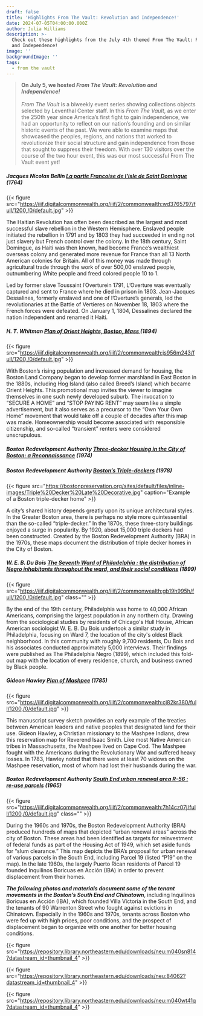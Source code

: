 ```yaml
---
draft: false
title: 'Highlights From The Vault: Revolution and Independence!'
date: 2024-07-05T04:00:00.000Z
author: Julia Williams
description: >-
  Check out these highlights from the July 4th themed From The Vault: Revolution
  and Independence!
image: ''
backgroundImage: ''
tags:
  - from the vault
---
```


> **On July 5, we hosted *From The Vault: Revolution and Independence!***\
> \
> *From The Vault* is a biweekly event series showing collections objects selected by Leventhal Center staff. In this *From The Vault*, as we enter the 250th year since America’s first fight to gain independence, we had an opportunity to reflect on our nation’s founding and on similar historic events of the past. We were able to examine maps that showcased the peoples, regions, and nations that worked to revolutionize their social structure and gain independence from those that sought to suppress their freedom. With over 130 visitors over the course of the two hour event, this was our most successful From The Vault event yet!

##### Jacques Nicolas Bellin [La partie Francoise de l'isle de Saint Domingue](https://collections.leventhalmap.org/search/commonwealth:wd376578z) (1764)

{{< figure src="https://iiif.digitalcommonwealth.org/iiif/2/commonwealth:wd3765797/full/1200,/0/default.jpg" >}}

The Haitian Revolution has often been described as the largest and most successful slave rebellion in the Western Hemisphere. Enslaved people initiated the rebellion in 1791 and by 1803 they had succeeded in ending not just slavery but French control over the colony. In the 18th century, Saint Domingue, as Haiti was then known, had become France’s wealthiest overseas colony and generated more revenue for France than all 13 North American colonies for Britain. All of this money was made through agricultural trade through the work of over 500,00 enslaved people, outnumbering White people and freed colored people 10 to 1.

Led by former slave Toussaint l’Overturein 1791, L’Overture was eventually captured and sent to France where he died in prison in 1803. Jean-Jacques Dessalines, formerly enslaved and one of l’Overture’s generals, led the revolutionaries at the Battle of Vertieres on November 18, 1803 where the French forces were defeated. On January 1, 1804, Dessalines declared the nation independent and renamed it Haiti.

##### **H. T. Whitman** *[Plan of Orient Heights, Boston, Mass ](https://collections.leventhalmap.org/search/commonwealth:js956m23t)*(1894)

{{< figure src="https://iiif.digitalcommonwealth.org/iiif/2/commonwealth:js956m243/full/1200,/0/default.jpg" >}}

With Boston’s rising population and increased demand for housing, the Boston Land Company began to develop former marshland in East Boston in the 1880s, including Hog Island (also called Breed’s Island) which became Orient Heights. This promotional map invites the viewer to imagine themselves in one such newly developed suburb. The invocation to “SECURE A HOME” and “STOP PAYING RENT” may seem like a simple advertisement, but it also serves as a precursor to the “Own Your Own Home” movement that would take off a couple of decades after this map was made. Homeownership would become associated with responsible citizenship, and so-called “transient” renters were considered unscrupulous.

##### **Boston Redevelopment Authority** *[Three-decker Housing in the City of Boston: a Reconnaissance](https://bpl.bibliocommons.com/v2/record/S75C1034616)* (1974)

##### **Boston Redevelopment Authority** *[Boston’s Triple-deckers](https://bpl.bibliocommons.com/v2/record/S75C1022180)* (1978)

{{< figure src="https://bostonpreservation.org/sites/default/files/inline-images/Triple%20Decker%20Late%20Decorative.jpg" caption="Example of a Boston triple-decker home" >}}

A city’s shared history depends greatly upon its unique architectural styles. In the Greater Boston area, there is perhaps no style more quintessential than the so-called “triple-decker.” In the 1870s, these three-story buildings enjoyed a surge in popularity. By 1920, about 15,000 triple deckers had been constructed. Created by the Boston Redevelopment Authority (BRA) in the 1970s, these maps document the distribution of triple decker homes in the City of Boston.

##### **W. E. B. Du Bois** *[The Seventh Ward of Philadelphia : the distribution of Negro inhabitants throughout the ward, and their social conditions](https://collections.leventhalmap.org/search/commonwealth:gb19h9947)* (1899)

{{< figure src="https://iiif.digitalcommonwealth.org/iiif/2/commonwealth:gb19h995h/full/1200,/0/default.jpg" class="" >}}

By the end of the 19th century, Philadelphia was home to 40,000 African Americans, comprising the largest population in any northern city. Drawing from the sociological studies by residents of Chicago's Hull House, African American sociologist W. E. B. Du Bois undertook a similar study in Philadelphia, focusing on Ward 7, the location of the city's oldest Black neighborhood. In this community with roughly 9,700 residents, Du Bois and his associates conducted approximately 5,000 interviews. Their findings were published as The Philadelphia Negro (1899), which included this fold-out map with the location of every residence, church, and business owned by Black people.

##### **Gideon Hawley** *[Plan of Mashpee](https://collections.leventhalmap.org/search/commonwealth:cj82kr37q)* (1785)

{{< figure src="https://iiif.digitalcommonwealth.org/iiif/2/commonwealth:cj82kr380/full/1200,/0/default.jpg" >}}

This manuscript survey sketch provides an early example of the treaties between American leaders and native peoples that designated land for their use. Gideon Hawley, a Christian missionary to the Mashpee Indians, drew this reservation map for Reverend Isaac Smith. Like most Native American tribes in Massachusetts, the Mashpee lived on Cape Cod. The Mashpee fought with the Americans during the Revolutionary War and suffered heavy losses. In 1783, Hawley noted that there were at least 70 widows on the Mashpee reservation, most of whom had lost their husbands during the war.

##### **Boston Redevelopment Authority** *[South End urban renewal area R-56](https://collections.leventhalmap.org/search/commonwealth:7h14cz068)[ : re-use parcels](https://collections.leventhalmap.org/search/commonwealth:7h14cz068)* (1965)

{{< figure src="https://iiif.digitalcommonwealth.org/iiif/2/commonwealth:7h14cz07j/full/1200,/0/default.jpg" class="" >}}

During the 1960s and 1970s, the Boston Redevelopment Authority (BRA) produced hundreds of maps that depicted “urban renewal areas” across the city of Boston. These areas had been identified as targets for reinvestment of federal funds as part of the Housing Act of 1949, which set aside funds for “slum clearance.” This map depicts the BRA’s proposal for urban renewal of various parcels in the South End, including Parcel 19 (listed “P19” on the map). In the late 1960s, the largely Puerto Rican residents of Parcel 19 founded Inquilinos Boricuas en Acción (IBA) in order to prevent displacement from their homes.

***The following photos and materials document some of the tenant movements in the Boston’s South End and Chinatown***, including Inquilinos Boricuas en Acción (IBA), which founded Villa Victoria in the South End, and the tenants of 90 Warrenton Street who fought against evictions in Chinatown. Especially in the 1960s and 1970s, tenants across Boston who were fed up with high prices, poor conditions, and the prospect of displacement began to organize with one another for better housing conditions.

{{< figure src="https://repository.library.northeastern.edu/downloads/neu:m040sn814?datastream_id=thumbnail_4" >}}

{{< figure src="https://repository.library.northeastern.edu/downloads/neu:84062?datastream_id=thumbnail_4" >}}

{{< figure src="https://repository.library.northeastern.edu/downloads/neu:m040wt41q?datastream_id=thumbnail_4" >}}
